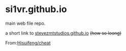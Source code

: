 # si1vr.github.io
main web file repo.

a short link to [stevezmtstudios.github.io](https://stevezmtstudios.github.io/) ~~(how so loong)~~



From:[Hisuifeng/cheat](https://github.com/Hisuifeng/cheat)
